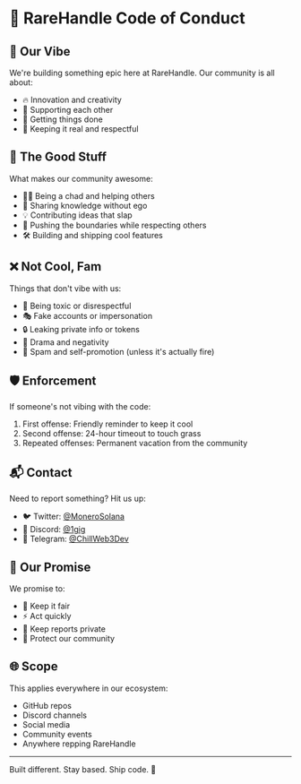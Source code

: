 # 🚀 RareHandle Code of Conduct

## 💫 Our Vibe

We're building something epic here at RareHandle. Our community is all about:
- 🔥 Innovation and creativity
- 💪 Supporting each other
- 🎯 Getting things done
- 🤝 Keeping it real and respectful

## 🌟 The Good Stuff

What makes our community awesome:

* 🤜🤛 Being a chad and helping others
* 🧠 Sharing knowledge without ego
* 💡 Contributing ideas that slap
* 🚀 Pushing the boundaries while respecting others
* 🛠️ Building and shipping cool features

## ❌ Not Cool, Fam

Things that don't vibe with us:

* 🚫 Being toxic or disrespectful
* 🎭 Fake accounts or impersonation
* 🔒 Leaking private info or tokens
* 💢 Drama and negativity
* 🤖 Spam and self-promotion (unless it's actually fire)

## 🛡️ Enforcement

If someone's not vibing with the code:

1. First offense: Friendly reminder to keep it cool
2. Second offense: 24-hour timeout to touch grass
3. Repeated offenses: Permanent vacation from the community

## 📬 Contact

Need to report something? Hit us up:

- 🐦 Twitter: [@MoneroSolana](https://twitter.com/MoneroSolana)
- 💬 Discord: [@1gig](https://discord.com/users/1284887060825509890)
- 📱 Telegram: [@ChillWeb3Dev](https://t.me/ChillWeb3Dev)

## 🤝 Our Promise

We promise to:
- 🎯 Keep it fair
- ⚡ Act quickly
- 🤫 Keep reports private
- 💪 Protect our community

## 🌐 Scope

This applies everywhere in our ecosystem:
- GitHub repos
- Discord channels
- Social media
- Community events
- Anywhere repping RareHandle

---

Built different. Stay based. Ship code. 🚀 